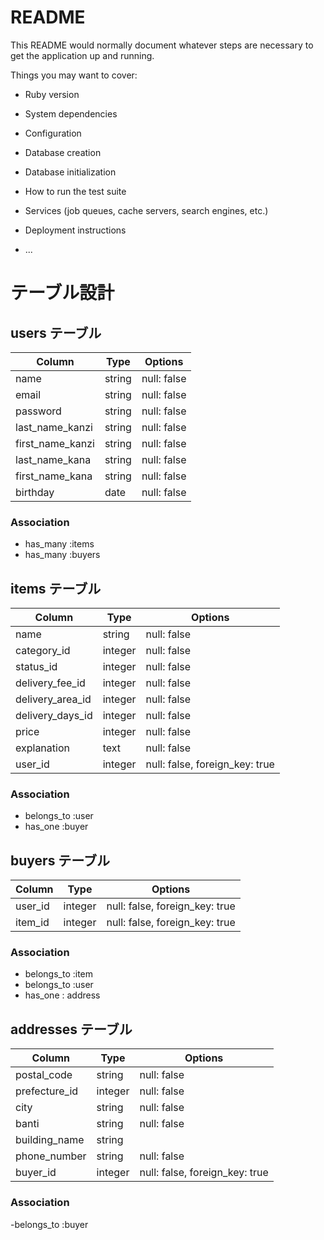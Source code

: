 # README

This README would normally document whatever steps are necessary to get the
application up and running.

Things you may want to cover:

* Ruby version

* System dependencies

* Configuration

* Database creation

* Database initialization

* How to run the test suite

* Services (job queues, cache servers, search engines, etc.)

* Deployment instructions

* ...

# テーブル設計

## users テーブル

| Column           | Type     | Options     |
| ---------------- | ------   | ----------- |
| name             | string   | null: false |
| email            | string   | null: false |
| password         | string   | null: false |
| last_name_kanzi  | string   | null: false |
| first_name_kanzi | string   | null: false |
| last_name_kana   | string   | null: false |
| first_name_kana  | string   | null: false |
| birthday         | date     | null: false |

### Association

- has_many :items
- has_many :buyers

## items テーブル

| Column           | Type     | Options           |
| ---------------- | ---------| ------------------|
| name             | string   | null: false       |
| category_id      | integer  | null: false       |
| status_id        | integer  | null: false       |
| delivery_fee_id  | integer  | null: false       |
| delivery_area_id | integer  | null: false       |
| delivery_days_id | integer  | null: false       |
| price            | integer  | null: false       |
| explanation      | text     | null: false       |
| user_id          | integer  | null: false, foreign_key: true |

### Association

- belongs_to :user
- has_one :buyer


## buyers テーブル

| Column              | Type       | Options            |
| ------------------- | ---------- | -------------------|
| user_id             | integer    | null: false, foreign_key: true  |
| item_id             | integer    | null: false, foreign_key: true  |

### Association

- belongs_to :item
- belongs_to :user
- has_one : address

## addresses テーブル

| Column           | Type     | Options           |
| ---------------- | ---------| ------------------|
| postal_code      | string   | null: false       |
| prefecture_id    | integer  | null: false       |
| city             | string   | null: false       |
| banti            | string   | null: false       |
| building_name    | string   |                   |
| phone_number     | string   | null: false       |
| buyer_id         | integer  | null: false, foreign_key: true |

### Association

-belongs_to :buyer